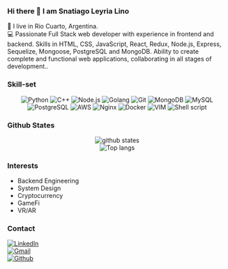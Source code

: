 ### Hi there 👋 I am Snatiago Leyria Lino
:house_with_garden: I live in Rio Cuarto, Argentina.<br>
:computer: Passionate Full Stack web developer with experience in frontend and backend. Skills in HTML, CSS, JavaScript, React, Redux, Node.js, Express, Sequelize, Mongoose, PostgreSQL and MongoDB. Ability to create complete and functional web applications, collaborating in all stages of development..<br>

### Skill-set
<p align="center">
  <img src="https://img.shields.io/badge/Python-3776AB?style=for-the-badge&logo=python&logoColor=white" alt="Python">
  <img src="https://img.shields.io/badge/C%2B%2B-00599C?style=for-the-badge&logo=c%2B%2B&logoColor=white" alt="C++">
  <img src="https://img.shields.io/badge/Node.js-43853D?style=for-the-badge&logo=node.js&logoColor=white" alt="Node.js">
  <img src="https://img.shields.io/badge/go-%2300ADD8.svg?style=for-the-badge&logo=go&logoColor=white" alt="Golang">
  <img src="https://img.shields.io/badge/git-%23F05033.svg?style=for-the-badge&logo=git&logoColor=white" alt="Git">
  <img src="https://img.shields.io/badge/MongoDB-4EA94B?style=for-the-badge&logo=mongodb&logoColor=white" alt="MongoDB">
  <img src="https://img.shields.io/badge/MySQL-00000F?style=for-the-badge&logo=mysql&logoColor=white" alt="MySQL">
  <img src="https://img.shields.io/badge/PostgreSQL-316192?style=for-the-badge&logo=postgresql&logoColor=white" alt="PostgreSQL">
  <img src="https://img.shields.io/badge/Amazon_AWS-232F3E?style=for-the-badge&logo=amazon-aws&logoColor=white" alt="AWS">
  <img src="https://img.shields.io/badge/nginx-%23009639.svg?style=for-the-badge&logo=nginx&logoColor=white" alt="Nginx">
  <img src="https://img.shields.io/badge/docker-%230db7ed.svg?style=for-the-badge&logo=docker&logoColor=white" alt="Docker">
  <img src="https://img.shields.io/badge/VIM-%2311AB00.svg?style=for-the-badge&logo=vim&logoColor=white" alt="VIM">
  <img src="https://img.shields.io/badge/shell_script-%23121011.svg?style=for-the-badge&logo=gnu-bash&logoColor=white" alt="Shell script">
</p>

### Github States
<p align="center"> 
  <img src="https://github-readme-stats.vercel.app/api?username=klee1611&count_private=true&show_icons=true&theme=apprentice" alt="github states"> 
  <br>
  <img src="https://github-readme-stats.vercel.app/api/top-langs/?username=klee1611&exclude_repo=klee1611.github.io&layout=compact&theme=apprentice" alt="Top langs">
</p>

### Interests
- Backend Engineering
- System Design
- Cryptocurrency
- GameFi
- VR/AR

### Contact
<a href="https://www.linkedin.com/in/kuo-hsiu-lee-5928b9a6/" target="_blank">
  <img src="https://img.shields.io/badge/LinkedIn-0077B5?style=for-the-badge&logo=linkedin&logoColor=white" alt="LinkedIn">
</a><br>
<a href="mailto:kourtneylee1611@gmail.com" target="_blank">
  <img src="https://img.shields.io/badge/Gmail-D14836?style=for-the-badge&logo=gmail&logoColor=white" alt="Gmail">
</a><br>
<a href="https://github.com/klee1611">
  <img src="https://img.shields.io/badge/GitHub-100000?style=for-the-badge&logo=github&logoColor=white" alt="Github">
</a><br>
